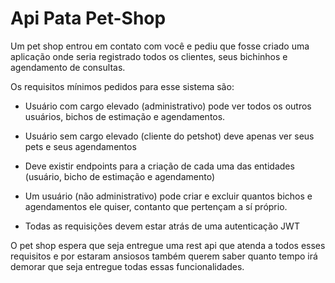 # Api Pata Pet-Shop

Um pet shop entrou em contato com você e pediu que fosse criado uma aplicação onde seria registrado todos os clientes, seus bichinhos e agendamento de consultas.

Os requisitos mínimos pedidos para esse sistema são:

- Usuário com cargo elevado (administrativo) pode ver todos os outros usuários, bichos de estimação e agendamentos.
  
- Usuário sem cargo elevado (cliente do petshot) deve apenas ver seus pets e seus agendamentos
  
- Deve existir endpoints para a criação de cada uma das entidades (usuário, bicho de estimação e agendamento)
  
- Um usuário (não administrativo) pode criar e excluir quantos bichos e agendamentos ele quiser, contanto que pertençam a sí próprio.

- Todas as requisições devem estar atrás de uma autenticação JWT
  
O pet shop espera que seja entregue uma rest api que atenda a todos esses requisitos e por estaram ansiosos também querem saber quanto tempo irá demorar que seja entregue todas essas funcionalidades.
